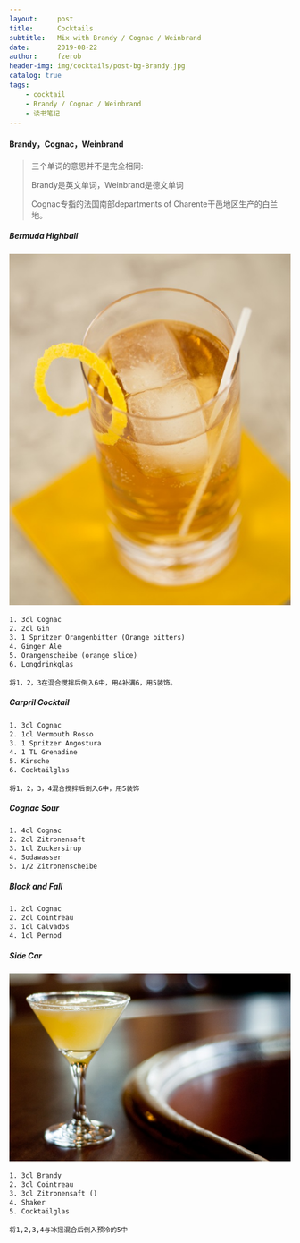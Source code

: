 ```yaml
---
layout:     post
title:      Cocktails
subtitle:   Mix with Brandy / Cognac / Weinbrand
date:       2019-08-22
author:     fzerob
header-img: img/cocktails/post-bg-Brandy.jpg
catalog: true
tags:
    - cocktail
    - Brandy / Cognac / Weinbrand
    - 读书笔记
---
```


#### Brandy，Cognac，Weinbrand 
> 三个单词的意思并不是完全相同:
> 
> Brandy是英文单词，Weinbrand是德文单词
>
> Cognac专指的法国南部departments of Charente干邑地区生产的白兰地。
> 


##### Bermuda Highball
![Bermuda-Highball](img/cocktails/Brandy/Bermuda-Highball.JPG)

	1. 3cl Cognac
	2. 2cl Gin
	3. 1 Spritzer Orangenbitter (Orange bitters)
	4. Ginger Ale
	5. Orangenscheibe (orange slice)
	6. Longdrinkglas

	将1，2，3在混合搅拌后倒入6中，用4补满6，用5装饰。


##### Carpril Cocktail

	1. 3cl Cognac
	2. 1cl Vermouth Rosso
	3. 1 Spritzer Angostura
	4. 1 TL Grenadine 
	5. Kirsche 
	6. Cocktailglas
	
	将1，2，3，4混合搅拌后倒入6中，用5装饰
	
##### Cognac Sour
	
	1. 4cl Cognac
	2. 2cl Zitronensaft
	3. 1cl Zuckersirup
	4. Sodawasser
	5. 1/2 Zitronenscheibe


##### Block and Fall
	
	1. 2cl Cognac
	2. 2cl Cointreau
	3. 1cl Calvados
	4. 1cl Pernod

##### Side Car
![Side-Car](img/cocktails/Brandy/Side-Car.JPG)

	1. 3cl Brandy
	2. 3cl Cointreau
	3. 3cl Zitronensaft ()
	4. Shaker
	5. Cocktailglas
	
	将1,2,3,4与冰摇混合后倒入预冷的5中
	
